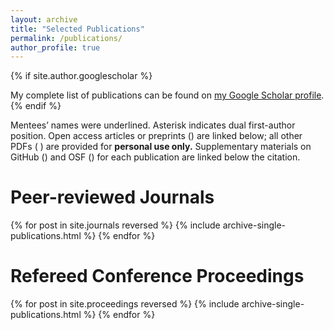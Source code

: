 ```yaml
---
layout: archive
title: "Selected Publications"
permalink: /publications/
author_profile: true
---
```


{% if site.author.googlescholar %}
  <div class="wordwrap">My complete list of publications can be found on <a href="{{site.author.googlescholar}}">my Google Scholar profile</a>.</div>
{% endif %}

Mentees’ names were underlined. Asterisk indicates dual first-author position.
Open access articles or preprints (<i class="ai ai-fw ai-open-access-square"></i>)
are linked below; all other PDFs (<i class="fa fa-file-pdf-o" aria-hidden="true">
</i>) are provided for **personal use only.** Supplementary materials on GitHub
(<i class="fab fa-github"></i>) and OSF
(<i class="ai ai-fw ai-osf"></i>) for each publication are linked below the citation.

Peer-reviewed Journals
======

{% for post in site.journals reversed %}
  {% include archive-single-publications.html %}
{% endfor %}

Refereed Conference Proceedings
======
{% for post in site.proceedings reversed %}
  {% include archive-single-publications.html %}
{% endfor %}
